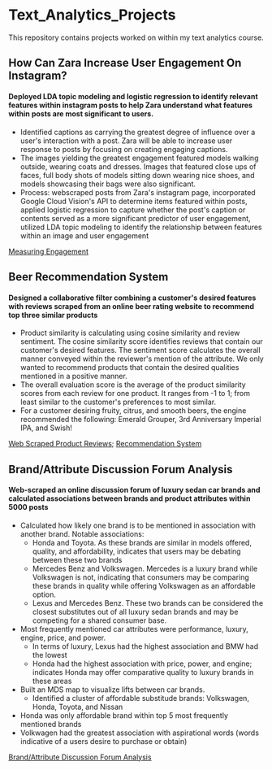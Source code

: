 # Text_Analytics_Projects

This repository contains projects worked on within my text analytics course. 

## How Can Zara Increase User Engagement On Instagram? 
#### Deployed LDA topic modeling and logistic regression to identify relevant features within instagram posts to help Zara understand what features within posts are most significant to users. 
- Identified captions as carrying the greatest degree of influence over a user's interaction with a post. Zara will be able to increase user response to posts by focusing on creating engaging captions.
- The images yielding the greatest engagement featured models walking outside, wearing coats and dresses. Images that featured close ups of faces, full body shots of models sitting down wearing nice shoes, and models showcasing their bags were also significant. 
- Process: webscraped posts from Zara's instagram page, incorporated Google Cloud Vision's API to determine items featured within posts, applied logistic regression to capture whether the post's caption or contents served as a more significant predictor of user engagement, utilized LDA topic modeling to identify the relationship between features within an image and user engagement

[Measuring Engagement](https://github.com/indialindsay/Text_Analytics_Projects/blob/master/Instagram_engagement.ipynb) 


## Beer Recommendation System
#### Designed a collaborative filter combining a customer's desired features with reviews scraped from an online beer rating website to recommend top three similar products
- Product similarity is calculating using cosine similarity and review sentiment. The cosine similarity score identifies reviews that contain our customer's desired features. The sentiment score calculates the overall manner conveyed within the reviewer's mention of the attribute. We only wanted to recommend products that contain the desired qualities mentioned in a positive manner. 
- The overall evaluation score is the average of the product similarity scores from each review for one product. It ranges from -1 to 1; from least similar to the customer's preferences to most similar. 
- For a customer desiring fruity, citrus, and smooth beers, the engine recommended the following: Emerald Grouper, 3rd Anniversary Imperial IPA, and Swish!

[Web Scraped Product Reviews](https://github.com/indialindsay/Text_Analytics_Projects/blob/master/Web-Scraping%20Products.ipynb);
[Recommendation System](https://github.com/indialindsay/Text_Analytics_Projects/blob/master/Recommender.ipynb)

## Brand/Attribute Discussion Forum Analysis
#### Web-scraped an online discussion forum of luxury sedan car brands and calculated associations between brands and product attributes within 5000 posts

- Calculated how likely one brand is to be mentioned in association with another brand. Notable associations:
  - Honda and Toyota. As these brands are similar in models offered, quality, and affordability, indicates that users may be debating between these two brands
  - Mercedes Benz and Volkswagen. Mercedes is a luxury brand while Volkswagen is not, indicating that consumers may be comparing these brands in quality while offering Volkswagen as an affordable option.
  - Lexus and Mercedes Benz. These two brands can be considered the closest substitutes out of all luxury sedan brands and may be competing for a shared consumer base. 
- Most frequently mentioned car attributes were performance, luxury, engine, price, and power.   
  - In terms of luxury, Lexus had the highest association and BMW had the lowest
  - Honda had the highest association with price, power, and engine; indicates Honda may offer comparative quality to luxury brands in these areas 
- Built an MDS map to visualize lifts between car brands.
  - Identified a cluster of affordable substitude brands: Volkswagen, Honda, Toyota, and Nissan 
- Honda was only affordable brand within top 5 most frequently mentioned brands 
- Volkwagen had the greatest association with aspirational words (words indicative of a users desire to purchase or obtain) 

[Brand/Attribute Discussion Forum Analysis](https://github.com/indialindsay/Text_Analytics_Projects/blob/master/Brand_Attribute_Forum_Text_Analysis.ipynb)
